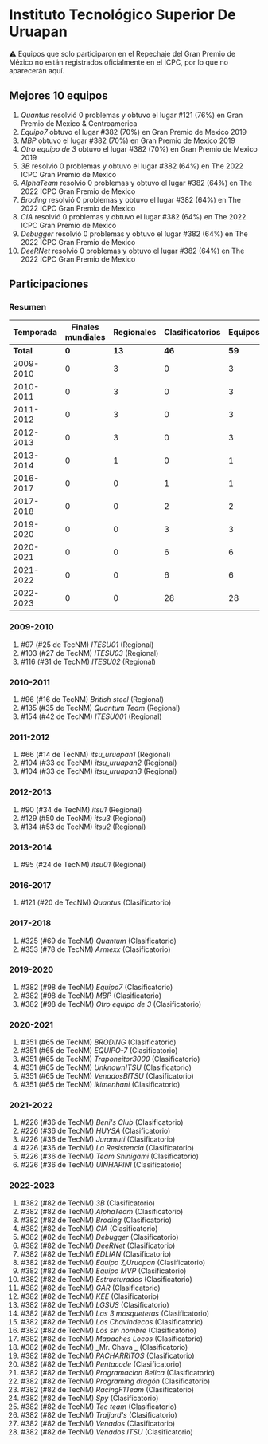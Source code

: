 # Instituto Tecnológico Superior De Uruapan

:warning: Equipos que solo participaron en el Repechaje del Gran Premio de México no están registrados oficialmente en el ICPC, por lo que no aparecerán aquí.

## Mejores 10 equipos

1. _Quantus_ resolvió 0 problemas y obtuvo el lugar #121 (76%) en Gran Premio de Mexico & Centroamerica
1. _Equipo7_ obtuvo el lugar #382 (70%) en Gran Premio de Mexico 2019
1. _MBP_ obtuvo el lugar #382 (70%) en Gran Premio de Mexico 2019
1. _Otro equipo de 3_ obtuvo el lugar #382 (70%) en Gran Premio de Mexico 2019
1. _3B_ resolvió 0 problemas y obtuvo el lugar #382 (64%) en The 2022 ICPC Gran Premio de Mexico
1. _AlphaTeam_ resolvió 0 problemas y obtuvo el lugar #382 (64%) en The 2022 ICPC Gran Premio de Mexico
1. _Broding_ resolvió 0 problemas y obtuvo el lugar #382 (64%) en The 2022 ICPC Gran Premio de Mexico
1. _CIA_ resolvió 0 problemas y obtuvo el lugar #382 (64%) en The 2022 ICPC Gran Premio de Mexico
1. _Debugger_ resolvió 0 problemas y obtuvo el lugar #382 (64%) en The 2022 ICPC Gran Premio de Mexico
1. _DeeRNet_ resolvió 0 problemas y obtuvo el lugar #382 (64%) en The 2022 ICPC Gran Premio de Mexico

## Participaciones

### Resumen

| Temporada | Finales mundiales | Regionales | Clasificatorios | Equipos |
| --- | --- | --- | --- | --- |
| **Total** | **0** | **13** | **46** | **59** |
| 2009-2010 | 0 | 3 | 0 | 3 |
| 2010-2011 | 0 | 3 | 0 | 3 |
| 2011-2012 | 0 | 3 | 0 | 3 |
| 2012-2013 | 0 | 3 | 0 | 3 |
| 2013-2014 | 0 | 1 | 0 | 1 |
| 2016-2017 | 0 | 0 | 1 | 1 |
| 2017-2018 | 0 | 0 | 2 | 2 |
| 2019-2020 | 0 | 0 | 3 | 3 |
| 2020-2021 | 0 | 0 | 6 | 6 |
| 2021-2022 | 0 | 0 | 6 | 6 |
| 2022-2023 | 0 | 0 | 28 | 28 |

### 2009-2010

1. #97 (#25 de TecNM) _ITESU01_ (Regional)
1. #103 (#27 de TecNM) _ITESU03_ (Regional)
1. #116 (#31 de TecNM) _ITESU02_ (Regional)

### 2010-2011

1. #96 (#16 de TecNM) _British steel_ (Regional)
1. #135 (#35 de TecNM) _Quantum Team_ (Regional)
1. #154 (#42 de TecNM) _ITESU001_ (Regional)

### 2011-2012

1. #66 (#14 de TecNM) _itsu_uruapan1_ (Regional)
1. #104 (#33 de TecNM) _itsu_uruapan2_ (Regional)
1. #104 (#33 de TecNM) _itsu_uruapan3_ (Regional)

### 2012-2013

1. #90 (#34 de TecNM) _itsu1_ (Regional)
1. #129 (#50 de TecNM) _itsu3_ (Regional)
1. #134 (#53 de TecNM) _itsu2_ (Regional)

### 2013-2014

1. #95 (#24 de TecNM) _itsu01_ (Regional)

### 2016-2017

1. #121 (#20 de TecNM) _Quantus_ (Clasificatorio)

### 2017-2018

1. #325 (#69 de TecNM) _Quantum_ (Clasificatorio)
1. #353 (#78 de TecNM) _Armexx_ (Clasificatorio)

### 2019-2020

1. #382 (#98 de TecNM) _Equipo7_ (Clasificatorio)
1. #382 (#98 de TecNM) _MBP_ (Clasificatorio)
1. #382 (#98 de TecNM) _Otro equipo de 3_ (Clasificatorio)

### 2020-2021

1. #351 (#65 de TecNM) _BRODING_ (Clasificatorio)
1. #351 (#65 de TecNM) _EQUIPO-7_ (Clasificatorio)
1. #351 (#65 de TecNM) _Traponeitor3000_ (Clasificatorio)
1. #351 (#65 de TecNM) _UnknownITSU_ (Clasificatorio)
1. #351 (#65 de TecNM) _VenadosBITSU_ (Clasificatorio)
1. #351 (#65 de TecNM) _ikimenhani_ (Clasificatorio)

### 2021-2022

1. #226 (#36 de TecNM) _Beni's Club_ (Clasificatorio)
1. #226 (#36 de TecNM) _HUYSA_ (Clasificatorio)
1. #226 (#36 de TecNM) _Juramuti_ (Clasificatorio)
1. #226 (#36 de TecNM) _La Resistencia_ (Clasificatorio)
1. #226 (#36 de TecNM) _Team Shinigami_ (Clasificatorio)
1. #226 (#36 de TecNM) _UINHAPINI_ (Clasificatorio)

### 2022-2023

1. #382 (#82 de TecNM) _3B_ (Clasificatorio)
1. #382 (#82 de TecNM) _AlphaTeam_ (Clasificatorio)
1. #382 (#82 de TecNM) _Broding_ (Clasificatorio)
1. #382 (#82 de TecNM) _CIA_ (Clasificatorio)
1. #382 (#82 de TecNM) _Debugger_ (Clasificatorio)
1. #382 (#82 de TecNM) _DeeRNet_ (Clasificatorio)
1. #382 (#82 de TecNM) _EDLIAN_ (Clasificatorio)
1. #382 (#82 de TecNM) _Equipo 7_Uruapan_ (Clasificatorio)
1. #382 (#82 de TecNM) _Equipo MVP_ (Clasificatorio)
1. #382 (#82 de TecNM) _Estructurados_ (Clasificatorio)
1. #382 (#82 de TecNM) _GAR_ (Clasificatorio)
1. #382 (#82 de TecNM) _KEE_ (Clasificatorio)
1. #382 (#82 de TecNM) _LGSUS_ (Clasificatorio)
1. #382 (#82 de TecNM) _Las 3 mosqueteras_ (Clasificatorio)
1. #382 (#82 de TecNM) _Los Chavindecos_ (Clasificatorio)
1. #382 (#82 de TecNM) _Los sin nombre_ (Clasificatorio)
1. #382 (#82 de TecNM) _Mapaches Locos_ (Clasificatorio)
1. #382 (#82 de TecNM) _Mr. Chava _ (Clasificatorio)
1. #382 (#82 de TecNM) _PACHARRITOS_ (Clasificatorio)
1. #382 (#82 de TecNM) _Pentacode_ (Clasificatorio)
1. #382 (#82 de TecNM) _Programacion Belica_ (Clasificatorio)
1. #382 (#82 de TecNM) _Programing dragón_ (Clasificatorio)
1. #382 (#82 de TecNM) _RacingF1Team_ (Clasificatorio)
1. #382 (#82 de TecNM) _Spy_ (Clasificatorio)
1. #382 (#82 de TecNM) _Tec team_ (Clasificatorio)
1. #382 (#82 de TecNM) _Traijard's_ (Clasificatorio)
1. #382 (#82 de TecNM) _Venados_ (Clasificatorio)
1. #382 (#82 de TecNM) _Venados ITSU_ (Clasificatorio)



